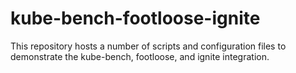 # kube-bench-footloose-ignite
This repository hosts a number of scripts and configuration files to demonstrate the kube-bench, footloose, and ignite integration.
